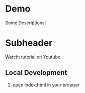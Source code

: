 # Demo

Some Descriptions!

# Subheader

Watcht tutorial on Youtube.

## Local Development

1. open index.html in your browser